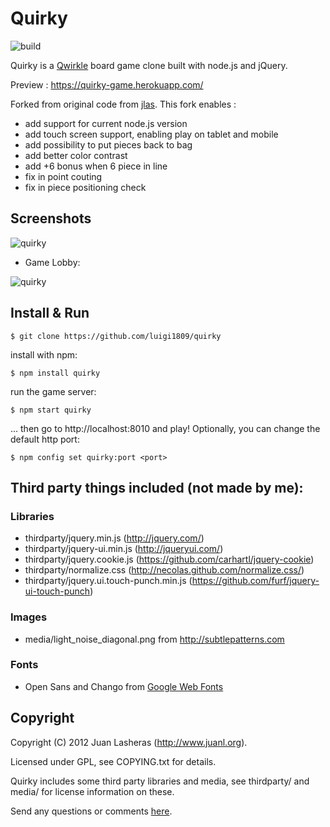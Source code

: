 Quirky
======
![build](https://travis-ci.org/luigi1809/quirky.svg?branch=master)

Quirky is a [Qwirkle](http://www.google.com/search?q=qwirkle+board+game) board
game clone built with node.js and jQuery.

Preview : https://quirky-game.herokuapp.com/

Forked from original code from [jlas](https://github.com/jlas/quirky). This fork enables :
* add support for current node.js version
* add touch screen support, enabling play on tablet and mobile
* add possibility to put pieces back to bag
* add better color contrast
* add +6 bonus when 6 piece in line
* fix in point couting
* fix in piece positioning check

## Screenshots

![quirky](https://raw.github.com/jlas/quirky/master/media/scrnshot1.png)

* Game Lobby:

![quirky](https://raw.github.com/jlas/quirky/master/media/scrnshot2.png)

## Install & Run

    $ git clone https://github.com/luigi1809/quirky

install with npm:

    $ npm install quirky

run the game server:

    $ npm start quirky

... then go to http://localhost:8010 and play! Optionally, you can change the default http port:

    $ npm config set quirky:port <port>

## Third party things included (not made by me):

### Libraries

* thirdparty/jquery.min.js (http://jquery.com/)
* thirdparty/jquery-ui.min.js (http://jqueryui.com/)
* thirdparty/jquery.cookie.js (https://github.com/carhartl/jquery-cookie)
* thirdparty/normalize.css (http://necolas.github.com/normalize.css/)
* thirdparty/jquery.ui.touch-punch.min.js (https://github.com/furf/jquery-ui-touch-punch)

### Images

* media/light_noise_diagonal.png from http://subtlepatterns.com

### Fonts

* Open Sans and Chango from [Google Web Fonts](http://www.google.com/webfonts)

Copyright
---------

Copyright (C) 2012 Juan Lasheras (http://www.juanl.org).

Licensed under GPL, see COPYING.txt for details.

Quirky includes some third party libraries and media, see thirdparty/ and media/
for license information on these.

Send any questions or comments [here](http://twitter.com/jlas_).
